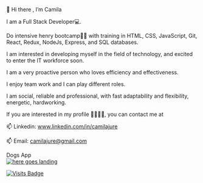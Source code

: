  👋 Hi there , I’m Camila
 
 I am a Full Stack Developer💻.
 
  Do intensive henry bootcamp🚀🚀 with training in HTML, CSS, JavaScript, Git, React, Redux, NodeJs, Express, and SQL databases.

 I am interested in developing myself in the field of technology, and excited to enter the IT workforce soon.
 
 I am a very proactive person who loves efficiency and effectiveness. 
 
 I enjoy team work and I can play different roles. 
 
 I am social, reliable and professional, with fast adaptability and flexibility, energetic, hardworking.

If you are interested in my profile 🙋‍♀️🙋‍♀️, you can contact me at

 📫 Linkedin: www.linkedin.com/in/camilajure
 
 📫 Email: camilajure@gmail.com
 
 
 
 
 
 Dogs  App
  <br/>
  <a href="https://github.com/camilajure/Dogs-App--Personal-Proyect"> <img src="https://user-images.githubusercontent.com/76502573/127785775-c753e874-5109-46c4-945d-de7411219a09.gif" alt="here goes landing" > </a>
 
[![Visits Badge](https://badges.pufler.dev/visits/camilajure/camilajure)](https://badges.pufler.dev)

<!---
camilajure/camilajure is a ✨ special ✨ repository because its `README.md` (this file) appears on your GitHub profile.
You can click the Preview link to take a look at your changes.
--->
